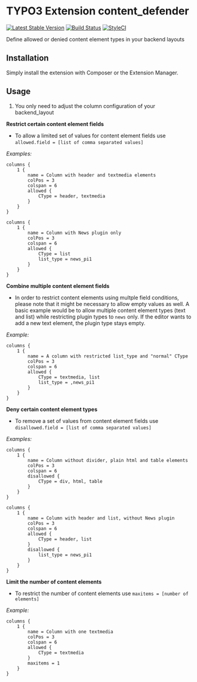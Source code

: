# TYPO3 Extension content_defender

[![Latest Stable Version](https://img.shields.io/packagist/v/ichhabrecht/content-defender.svg)](https://packagist.org/packages/ichhabrecht/content-defender)
[![Build Status](https://img.shields.io/travis/IchHabRecht/content_defender/master.svg)](https://travis-ci.org/IchHabRecht/content_defender)
[![StyleCI](https://styleci.io/repos/90545143/shield?branch=master)](https://styleci.io/repos/90545143)

Define allowed or denied content element types in your backend layouts

## Installation

Simply install the extension with Composer or the Extension Manager.

## Usage

1. You only need to adjust the column configuration of your backend_layout

**Restrict certain content element fields**

- To allow a limited set of values for content element fields use `allowed.field = [list of comma separated values]`

*Examples:*
```
columns {
    1 {
        name = Column with header and textmedia elements
        colPos = 3
        colspan = 6
        allowed {
            CType = header, textmedia
        }
    }
}
```

```
columns {
    1 {
        name = Column with News plugin only
        colPos = 3
        colspan = 6
        allowed {
            CType = list
            list_type = news_pi1
        }
    }
}
```

**Combine multiple content element fields**

- In order to restrict content elements using multple field conditions, please note that it might be necessary to allow empty values as well. A basic example would be to allow multiple content element types (text and list) while restricting plugin types to `news` only. If the editor wants to add a new text element, the plugin type stays empty.

*Example:*
```
columns {
    1 {
        name = A column with restricted list_type and "normal" CType
        colPos = 3
        colspan = 6
        allowed {
            CType = textmedia, list
            list_type = ,news_pi1
        }
    }
}
```

**Deny certain content element types**

- To remove a set of values from content element fields use `disallowed.field = [list of comma separated values]`

*Examples:*
```
columns {
    1 {
        name = Column without divider, plain html and table elements
        colPos = 3
        colspan = 6
        disallowed {
            CType = div, html, table
        }
    }
}
```

```
columns {
    1 {
        name = Column with header and list, without News plugin
        colPos = 3
        colspan = 6
        allowed {
            CType = header, list
        }
        disallowed {
            list_type = news_pi1
        }
    }
}
```

**Limit the number of content elements**

- To restrict the number of content elements use `maxitems = [number of elements]`

*Example:*
```
columns {
    1 {
        name = Column with one textmedia 
        colPos = 3
        colspan = 6
        allowed {
            CType = textmedia
        }
        maxitems = 1
    }
}
```
